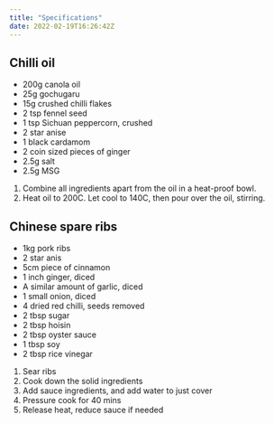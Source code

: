 ```yaml
---
title: "Specifications"
date: 2022-02-19T16:26:42Z
---
```


## Chilli oil

- 200g canola oil
- 25g gochugaru
- 15g crushed chilli flakes
- 2 tsp fennel seed
- 1 tsp Sichuan peppercorn, crushed
- 2 star anise
- 1 black cardamom
- 2 coin sized pieces of ginger
- 2.5g salt
- 2.5g MSG

1. Combine all ingredients apart from the oil in a heat-proof bowl.
2. Heat oil to 200C. Let cool to 140C, then pour over the oil, stirring.

## Chinese spare ribs

- 1kg pork ribs
- 2 star anis
- 5cm piece of cinnamon
- 1 inch ginger, diced
- A similar amount of garlic, diced
- 1 small onion, diced
- 4 dried red chilli, seeds removed
- 2 tbsp sugar
- 2 tbsp hoisin
- 2 tbsp oyster sauce
- 1 tbsp soy
- 2 tbsp rice vinegar

1. Sear ribs
2. Cook down the solid ingredients
3. Add sauce ingredients, and add water to just cover
4. Pressure cook for 40 mins
5. Release heat, reduce sauce if needed

